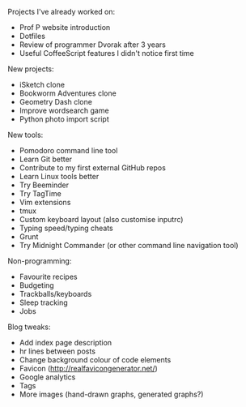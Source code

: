 Projects I've already worked on:

- Prof P website introduction
- Dotfiles
- Review of programmer Dvorak after 3 years
- Useful CoffeeScript features I didn't notice first time

New projects:

- iSketch clone
- Bookworm Adventures clone
- Geometry Dash clone
- Improve wordsearch game
- Python photo import script

New tools:

- Pomodoro command line tool
- Learn Git better
- Contribute to my first external GitHub repos
- Learn Linux tools better
- Try Beeminder
- Try TagTime
- Vim extensions
- tmux
- Custom keyboard layout (also customise inputrc)
- Typing speed/typing cheats
- Grunt
- Try Midnight Commander (or other command line navigation tool)

Non-programming:

- Favourite recipes
- Budgeting 
- Trackballs/keyboards
- Sleep tracking
- Jobs

Blog tweaks:

- Add index page description
- hr lines between posts
- Change background colour of code elements
- Favicon (http://realfavicongenerator.net/)
- Google analytics
- Tags
- More images (hand-drawn graphs, generated graphs?)
